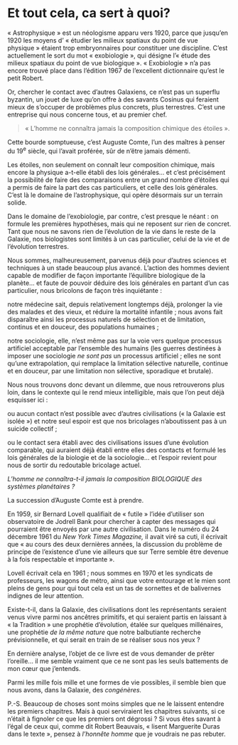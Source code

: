 # Et tout cela, ca sert à quoi?

« Astrophysique » est un néologisme apparu vers 1920, parce que jusqu’en 1920 les moyens d’ « étudier les milieux spatiaux du point de vue physique » étaient trop embryonnaires pour constituer une discipline. C’est actuellement le sort du mot « exobiologie », qui désigne l’« étude des milieux spatiaux du point de vue biologique ». « Exobiologie » n’a pas encore trouvé place dans l’édition 1967 de l’excellent dictionnaire qu’est le petit Robert.

Or, chercher le contact avec d’autres Galaxiens, ce n’est pas un superflu byzantin, un jouet de luxe qu’on offre à des savants Cosinus qui feraient mieux de s’occuper de problèmes plus concrets, plus terrestres. C’est une entreprise qui nous concerne tous, et au premier chef.

> « L’homme ne connaîtra jamais la composition chimique des étoiles ».

<span id="e9782221228517_c01-st1.xhtml#page-37"></span>

Cette bourde somptueuse, c’est Auguste Comte, l’un des maîtres à penser du 19<sup>e</sup> siècle, qui l’avait proférée, sûr de n’être jamais démenti.

Les étoiles, non seulement on connaît leur composition chimique, mais encore la physique a-t-elle établi des lois générales... et c’est précisément la possibilité de faire des comparaisons entre un grand nombre d’étoiles qui a permis de faire la part des cas particuliers, et celle des lois générales. C’est là le domaine de l’astrophysique, qui opère désormais sur un terrain solide.

Dans le domaine de l’exobiologie, par contre, c’est presque le néant : on formule les premières hypothèses, mais qui ne reposent sur rien de concret. Tant que nous ne savons rien de l’évolution de la vie dans le reste de la Galaxie, nos biologistes sont limités à un cas particulier, celui de la vie et de l’évolution terrestres.

Nous sommes, malheureusement, parvenus déjà pour d’autres sciences et techniques à un stade beaucoup plus avancé. L’action des hommes devient capable de modifier de façon importante l’équilibre biologique de la planète... et faute de pouvoir déduire des lois générales en partant d’un cas particulier, nous bricolons de façon très inquiétante :

notre médecine sait, depuis relativement longtemps déjà, prolonger la vie des malades et des vieux, et réduire la mortalité infantile ; nous avons fait disparaître ainsi les processus naturels de sélection et de limitation, continus et en douceur, des populations humaines ;

notre sociologie, elle, n’est même pas sur la voie vers quelque processus artificiel acceptable par l’ensemble des humains (les guerres destinées à imposer une sociologie *ne sont pas* un processus artificiel ; elles ne sont qu’une extrapolation, qui remplace la limitation sélective naturelle, continue et en douceur, par une limitation non sélective, sporadique et brutale).

<span id="e9782221228517_c01-st1.xhtml#page-38"></span>

Nous nous trouvons donc devant un dilemme, que nous retrouverons plus loin, dans le contexte qui le rend mieux intelligible, mais que l’on peut déjà esquisser ici :

ou aucun contact n’est possible avec d’autres civilisations (« la Galaxie est isolée ») et notre seul espoir est que nos bricolages n’aboutissent pas à un suicide collectif ;

ou le contact sera établi avec des civilisations issues d’une évolution comparable, qui auraient déjà établi entre elles des contacts et formulé les lois générales de la biologie et de la sociologie... et l’espoir revient pour nous de sortir du redoutable bricolage actuel.

*L’homme ne connaîtra-t-il jamais la composition BIOLOGIQUE des systèmes planétaires ?*

La succession d’Auguste Comte est à prendre.

En 1959, sir Bernard Lovell qualifiait de « futile » l’idée d’utiliser son observatoire de Jodrell Bank pour chercher à capter des messages qui pourraient être envoyés par une autre civilisation. Dans le numéro du 24 décembre 1961 du *New York Times Magazine,* il avait viré sa cuti, il écrivait que « au cours des deux dernières années, la discussion du problème de principe de l’existence d’une vie ailleurs que sur Terre semble être devenue à la fois respectable et importante ».

Lovell écrivait cela en 1961 ; nous sommes en 1970 et les syndicats de professeurs, les wagons de métro, ainsi que votre entourage et le mien sont pleins de gens pour qui tout cela est un tas de sornettes et de balivernes indignes de leur attention.

Existe-t-il, dans la Galaxie, des civilisations dont les représentants seraient venus vivre parmi nos ancêtres primitifs, et qui seraient partis en laissant à « la Tradition » une prophétie d’évolution, étalée sur quelques millénaires, une prophétie *de la même nature* que notre <span id="e9782221228517_c01-st1.xhtml#page-39"></span>balbutiante recherche prévisionnelle, et qui serait en train de se réaliser sous nos yeux ?

En dernière analyse, l’objet de ce livre est de vous demander de prêter l’oreille... il me semble vraiment que ce ne sont pas les seuls battements de mon cœur que j’entends.

Parmi les mille fois mille et une formes de vie possibles, il semble bien que nous avons, dans la Galaxie, des *congénères.*

P.-S. Beaucoup de choses sont moins simples que ne le laissent entendre les premiers chapitres. Mais à quoi serviraient les chapitres suivants, si ce n’était à fignoler ce que les premiers ont dégrossi ? Si vous êtes savant à l’égal de ceux qui, comme dit Robert Beauvais, « lisent Marguerite Duras dans le texte », pensez à *l’honnête homme* que je voudrais ne pas rebuter.

<span id="e9782221228517_c01-st1.xhtml#page-40"></span> <span id="e9782221228517_c01-st1.xhtml#page-41"></span>
